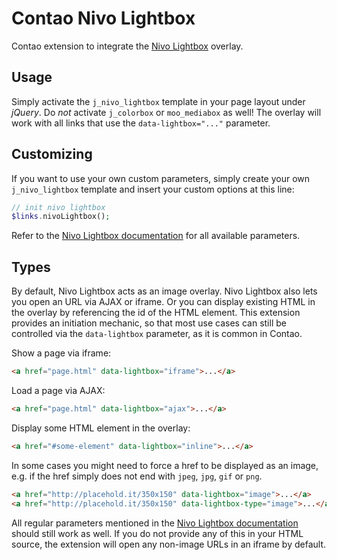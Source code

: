 Contao Nivo Lightbox
=====================

Contao extension to integrate the [Nivo Lightbox](http://docs.dev7studios.com/jquery-plugins/nivo-lightbox) overlay.

## Usage

Simply activate the `j_nivo_lightbox` template in your page layout under _jQuery_. Do _not_ activate `j_colorbox` or `moo_mediabox` as well! The overlay will work with all links that use the `data-lightbox="..."` parameter.

## Customizing

If you want to use your own custom parameters, simply create your own `j_nivo_lightbox` template and insert your custom options at this line:
```php
// init nivo lightbox
$links.nivoLightbox();
```
Refer to the [Nivo Lightbox documentation](http://docs.dev7studios.com/jquery-plugins/nivo-lightbox) for all available parameters.

## Types

By default, Nivo Lightbox acts as an image overlay. Nivo Lightbox also lets you open an URL via AJAX or iframe. Or you can display existing HTML in the overlay by referencing the id of the HTML element. This extension provides an initiation mechanic, so that most use cases can still be controlled via the `data-lightbox` parameter, as it is common in Contao. 

Show a page via iframe:
```html
<a href="page.html" data-lightbox="iframe">...</a>
```

Load a page via AJAX:
```html
<a href="page.html" data-lightbox="ajax">...</a>
```

Display some HTML element in the overlay:
```html
<a href="#some-element" data-lightbox="inline">...</a>
```

In some cases you might need to force a href to be displayed as an image, e.g. if the href simply does not end with `jpeg`, `jpg`, `gif` or `png`.
```html
<a href="http://placehold.it/350x150" data-lightbox="image">...</a>
<a href="http://placehold.it/350x150" data-lightbox-type="image">...</a>
```

All regular parameters mentioned in the [Nivo Lightbox documentation](http://docs.dev7studios.com/jquery-plugins/nivo-lightbox) should still work as well. If you do not provide any of this in your HTML source, the extension will open any non-image URLs in an iframe by default.
